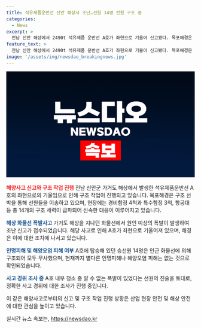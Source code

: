 ```yaml
---
title: 석유제품운반선 신안 해상서 조난…선원 14명 전원 구조 중
categories:
  - News
excerpt: >
  전남 신안 해상에서 2490t 석유제품 운반선 A호가 좌현으로 기울어 신고됐다. 목포해경은 선원들을 이송 중이며, 화물선에서 원인 미상 폭발로 인한 조난 신고도 접수됐다. 해경은 14명의 선원을 안전하게 구조하고, 인명피해 및 해양오염 피해는 없는 것으로 확인됐다. A호는 여수항 출항 후 중국으로 운항 중 사고가 난 것으로 알려졌으며, 폭발 원인에 대한 조사가 진행 중이다.
feature_text: >
  전남 신안 해상에서 2490t 석유제품 운반선 A호가 좌현으로 기울어 신고됐다. 목포해경은 선원들을 이송 중이며, 화물선에서 원인 미상 폭발로 인한 조난 신고도 접수됐다. 해경은 14명의 선원을 안전하게 구조하고, 인명피해 및 해양오염 피해는 없는 것으로 확인됐다. A호는 여수항 출항 후 중국으로 운항 중 사고가 난 것으로 알려졌으며, 폭발 원인에 대한 조사가 진행 중이다.
image: '/assets/img/newsdao_breakingnews.jpg'
---
```


<p><img src="/assets/img/newsdao_breakingnews.jpg" alt="ranknews 속보" /></p>

<p><b><span style="color: #ee2323;">해양사고 신고와 구조 작업 진행</span></b>
전남 신안군 가거도 해상에서 발생한 석유제품운반선 A호의 좌현으로의 기울임으로 인해 구조 작업이 진행되고 있습니다. 목포해경은 구조 선박을 통해 선원들을 이송하고 있으며, 현장에는 경비함정 4척과 특수함정 3척, 항공대 등 총 14개의 구조 세력이 급파되어 신속한 대응이 이루어지고 있습니다.</p>

<p><b><span style="color: #1a5490;">해상 화물선 폭발사고</span></b>
가거도 해상을 지나던 화물선에서 원인 미상의 폭발이 발생하여 조난 신고가 접수되었습니다. 해당 사고로 인해 A호가 좌현으로 기울어져 있으며, 해경은 이에 대한 조치에 나서고 있습니다.</p>

<p><b><span style="color: #1a5490;">인명피해 및 해양오염 피해 여부</span></b>
A호에 탑승해 있던 승선원 14명은 인근 화물선에 의해 구조되어 모두 무사했으며, 현재까지 별다른 인명피해나 해양오염 피해는 없는 것으로 확인되었습니다.</p>

<p><b><span style="color: #1a5490;">사고 경위 조사 중</span></b>
A호 내부 청소 중 알 수 없는 폭발이 있었다는 선원의 진술을 토대로, 정확한 사고 경위에 대한 조사가 진행 중입니다.</p>

<p>이 같은 해양사고로부터의 신고 및 구조 작업 진행 상황은 산업 현장 안전 및 해상 안전에 대한 관심을 높이고 있습니다.</p>
실시간 뉴스 속보는, <a href="https://newsdao.kr" rel="dofollow">https://newsdao.kr</a>


